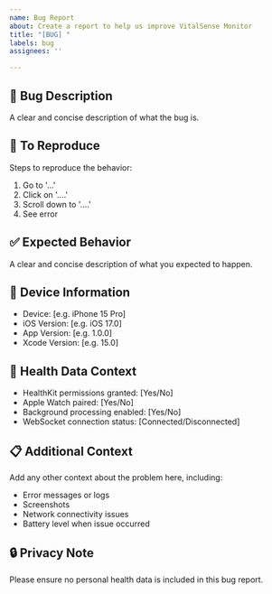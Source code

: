 ```yaml
---
name: Bug Report
about: Create a report to help us improve VitalSense Monitor
title: "[BUG] "
labels: bug
assignees: ''

---
```


## 🐛 **Bug Description**

A clear and concise description of what the bug is.

## 🔄 **To Reproduce**

Steps to reproduce the behavior:

1. Go to '...'
2. Click on '....'
3. Scroll down to '....'
4. See error

## ✅ **Expected Behavior**

A clear and concise description of what you expected to happen.

## 📱 **Device Information**

- Device: [e.g. iPhone 15 Pro]
- iOS Version: [e.g. iOS 17.0]
- App Version: [e.g. 1.0.0]
- Xcode Version: [e.g. 15.0]

## 🏥 **Health Data Context**

- HealthKit permissions granted: [Yes/No]
- Apple Watch paired: [Yes/No]
- Background processing enabled: [Yes/No]
- WebSocket connection status: [Connected/Disconnected]

## 📋 **Additional Context**

Add any other context about the problem here, including:

- Error messages or logs
- Screenshots
- Network connectivity issues
- Battery level when issue occurred

## 🔒 **Privacy Note**

Please ensure no personal health data is included in this bug report.
